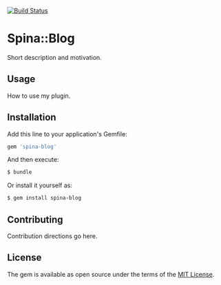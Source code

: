 [![Build Status](https://travis-ci.org/initforthe/spina-blog.svg?branch=master)](https://travis-ci.org/initforthe/spina-blog)

# Spina::Blog
Short description and motivation.

## Usage
How to use my plugin.

## Installation
Add this line to your application's Gemfile:

```ruby
gem 'spina-blog'
```

And then execute:
```bash
$ bundle
```

Or install it yourself as:
```bash
$ gem install spina-blog
```

## Contributing
Contribution directions go here.

## License
The gem is available as open source under the terms of the [MIT License](http://opensource.org/licenses/MIT).
